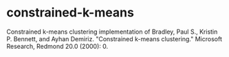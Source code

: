 # constrained-k-means
Constrained k-means clustering implementation of Bradley, Paul S., Kristin P. Bennett, and Ayhan Demiriz. "Constrained k-means clustering." Microsoft Research, Redmond 20.0 (2000): 0.
